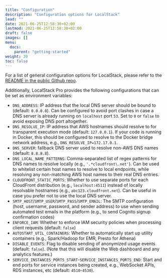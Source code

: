 ```yaml
---
title: "Configuration"
description: "Configuration options for LocalStack"
lead: ""
date: 2021-06-25T12:58:30+02:00
lastmod: 2021-06-25T12:58:30+02:00
draft: false
images: []
menu: 
  docs:
    parent: "getting-started"
weight: 30
toc: false
---
```


For a list of general configuration options for LocalStack, please refer to the [README in the public Github repo](https://github.com/localstack/localstack).

Additionally, LocalStack Pro provides the following configurations that can be set as environment variables:
* `DNS_ADDRESS`: IP address that the local DNS server should be bound to (default: `0.0.0.0`). Can be configured to avoid port clashes in case a DNS server is already running on `localhost` port `53`. Set to `0` or `false` to avoid exposing DNS port altogether.
* `DNS_RESOLVE_IP`: IP address that AWS hostnames should resolve to for transparent execution mode (default: `127.0.0.1`). If your code is running in Docker, this should be configured to resolve to the Docker bridge network address, e.g., `DNS_RESOLVE_IP=172.17.0.1`.
* `DNS_SERVER`: fallback DNS server used to resolve non-AWS DNS names (default: `8.8.8.8`).
* `DNS_LOCAL_NAME_PATTERNS`: Comma-separated list of regex patterns for DNS names to resolve locally (e.g., `'.*cloudfront\.net'`). Can be used to whitelist certain host names to resolve to local endpoints, while resolving any non-matching AWS host names to their real DNS entries.
* `CLOUDFRONT_STATIC_PORTS`: Whether to use separate ports for each CloudFront distribution (e.g., `localhost:4511`) instead of locally resolvable hostnames (e.g., `abc123.cloudfront.net`). Can be useful in case you prefer not to use the local DNS server.
* `SMTP_HOST`/`SMTP_USER`/`SMTP_PASS`/`SMTP_EMAIL`: The SMTP configuration (host, username, password, and sender address) to use when sending automated test emails in the platform (e.g., to send Cognito signup confirmation codes)
* `ENFORCE_IAM`: Whether to enforce IAM security policies when processing client requests (default: `false`)
* `AUTOSTART_UTIL_CONTAINERS`: Whether to automatically start up utility containers (e.g., Spark/Hadoop for EMR, Presto for Athena)
* `DISABLE_EVENTS`: Flag to disable sending of anonymized usage events (default: `false`). (Note that this will disable the Web dashboard and any analytics features.)
* `SERVICE_INSTANCES_PORTS_START`-`SERVICE_INSTANCES_PORTS_END`: Start and end ports for service instances being created, e.g., WebSocket APIs, RDS instances, etc (default: `4510`-`4530`).
